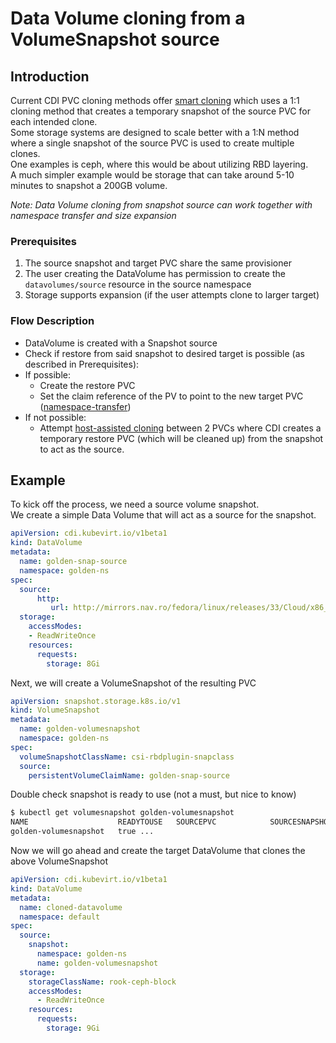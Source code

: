 # Data Volume cloning from a VolumeSnapshot source

## Introduction
Current CDI PVC cloning methods offer [smart cloning](./smart-clone.md) which uses a 1:1 cloning method that creates a temporary snapshot of the source PVC for each intended clone.  
Some storage systems are designed to scale better with a 1:N method where a single snapshot of the source PVC is used to create multiple clones.  
One examples is ceph, where this would be about utilizing RBD layering.  
A much simpler example would be storage that can take around 5-10 minutes to snapshot a 200GB volume.  

*Note: Data Volume cloning from snapshot source can work together with namespace transfer and size expansion*  

### Prerequisites
  1) The source snapshot and target PVC share the same provisioner
  2) The user creating the DataVolume has permission to create the `datavolumes/source` resource in the source namespace
  3) Storage supports expansion (if the user attempts clone to larger target)

### Flow Description
- DataVolume is created with a Snapshot source
- Check if restore from said snapshot to desired target is possible (as described in Prerequisites):
- If possible:
    * Create the restore PVC
    * Set the claim reference of the PV to point to the new target PVC ([namespace-transfer](./namespace-transfer.md))
- If not possible:
    * Attempt [host-assisted cloning](./clone-datavolume.md) between 2 PVCs where CDI creates a temporary restore PVC (which will be cleaned up) from the snapshot to act as the source.

## Example
To kick off the process, we need a source volume snapshot.  
We create a simple Data Volume that will act as a source for the snapshot.
```yaml
apiVersion: cdi.kubevirt.io/v1beta1
kind: DataVolume
metadata:
  name: golden-snap-source
  namespace: golden-ns
spec:
  source:
      http:
         url: http://mirrors.nav.ro/fedora/linux/releases/33/Cloud/x86_64/images/Fedora-Cloud-Base-33-1.2.x86_64.qcow2
  storage:
    accessModes:
    - ReadWriteOnce
    resources:
      requests:
        storage: 8Gi
```
Next, we will create a VolumeSnapshot of the resulting PVC
```yaml
apiVersion: snapshot.storage.k8s.io/v1
kind: VolumeSnapshot
metadata:
  name: golden-volumesnapshot
  namespace: golden-ns
spec:
  volumeSnapshotClassName: csi-rbdplugin-snapclass
  source:
    persistentVolumeClaimName: golden-snap-source
```
Double check snapshot is ready to use (not a must, but nice to know)
```bash
$ kubectl get volumesnapshot golden-volumesnapshot 
NAME                    READYTOUSE   SOURCEPVC            SOURCESNAPSHOTCONTENT   RESTORESIZE   SNAPSHOTCLASS                            SNAPSHOTCONTENT                                    CREATIONTIME   AGE
golden-volumesnapshot   true ...
```
Now we will go ahead and create the target DataVolume that clones the above VolumeSnapshot
```yaml
apiVersion: cdi.kubevirt.io/v1beta1
kind: DataVolume
metadata:
  name: cloned-datavolume
  namespace: default
spec:
  source:
    snapshot:
      namespace: golden-ns
      name: golden-volumesnapshot
  storage:
    storageClassName: rook-ceph-block
    accessModes:
      - ReadWriteOnce
    resources:
      requests:
        storage: 9Gi
```
